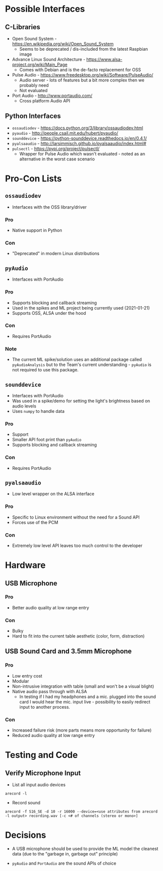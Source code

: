 # Possible Interfaces

## C-Libraries
* Open Sound System - https://en.wikipedia.org/wiki/Open_Sound_System
    * Seems to be deprecated / dis-included from the latest Raspbian image
* Advance Linux Sound Architecture - https://www.alsa-project.org/wiki/Main_Page
    * Comes with Debian and is the de-facto replacement for OSS
* Pulse Audio - https://www.freedesktop.org/wiki/Software/PulseAudio/
    * Audio server - lots of features but a bit more complex then we probably need
    * Not evaluated
* Port Audio - http://www.portaudio.com/
    * Cross platform Audio API 

## Python Interfaces
* `ossaudiodev` - https://docs.python.org/3/library/ossaudiodev.html
* `pyaudio` - http://people.csail.mit.edu/hubert/pyaudio/
* `sounddevice` - https://python-sounddevice.readthedocs.io/en/0.4.1/
* `pyalsaaudio` - http://larsimmisch.github.io/pyalsaaudio/index.html#
* `pulsectl` - https://pypi.org/project/pulsectl/
    * Wrapper for Pulse Audio which wasn't evaluated - noted as an alternative in the worst case scenario

# Pro-Con Lists

## `ossaudiodev`
* Interfaces with the OSS library/driver

### Pro
* Native support in Python

### Con
* "Deprecated" in modern Linux distributions

## `pyAudio`
* Interfaces with PortAudio

### Pro
* Supports blocking and callback streaming
* Used in the spikes and ML project being currently used (2021-01-21)
* Supports OSS, ALSA under the hood

### Con
* Requires PortAudio

### Note
* The current ML spike/solution uses an additional package called `pyAudioAnalysis` but to the Team's current understanding - `pyAudio` is not required to use this package.

## `sounddevice`
* Interfaces with PortAudio
* Was used in a spike/demo for setting the light's brightness based on audio levels
* Uses `numpy` to handle data

### Pro
* Support 
* Smaller API foot print than `pyAudio`
* Supports blocking and callback streaming

### Con
* Requires PortAudio

## `pyalsaaudio`
* Low level wrapper on the ALSA interface

### Pro
* Specific to Linux environment without the need for a Sound API
* Forces use of the PCM

### Con
* Extremely low level API leaves too much control to the developer

# Hardware

## USB Microphone

### Pro
* Better audio quality at low range entry

### Con
* Bulky 
* Hard to fit into the current table aesthetic (color, form, distraction)

## USB Sound Card and 3.5mm Microphone

### Pro
* Low entry cost
* Modular
* Non-intrusive integration with table (small and won't be a visual blight)
* Native audio pass through with ALSA
    * In testing if I had my headphones and a mic. plugged into the sound card I would hear the mic. input live - possibility to easily redirect input to another process.

### Con
* Increased failure risk (more parts means more opportunity for failure)
* Reduced audio quality at low range entry

# Testing and Code

## Verify Microphone Input
* List all input audio devices
```
arecord -l
```

* Record sound
```
arecord -f S16_SE -d 10 -r 16000 --device=<use attributes from arecord -l output> recording.wav [-c <# of channels (stereo or mono>]
```

# Decisions

* A USB microphone should be used to provide the ML model the cleanest data (due to the "garbage in, garbage out" principle)

* `pyAudio` and `PortAudio` are the sound APIs of choice